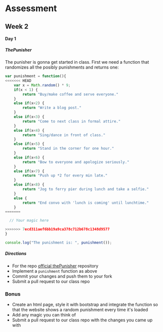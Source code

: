 # Assessment
## Week 2
#### Day 1

##### ThePunisher


The punisher is gonna get started in class. First we need a function that randomizes all the posibly punishments and returns one:

```js
var punishment = function(){
<<<<<<< HEAD
	var x = Math.random() * 9;
	if(x < 1) {
		return "Buy/make coffee and serve everyone."
	}
	else if(x<2) {
		return "Write a blog post."
	}
	else if(x<3) {
		return "Come to next class in formal attire."
	}
	else if(x<4) {
		return "Sing/dance in front of class."
	}
	else if(x<5) {
		return "Stand in the corner for one hour."
	}
	else if(x<6) {
		return "Bow to everyone and apologize seriously."
	}
	else if(x<7) {
		return "Push up *2 for every min late."
	}
	else if(x<8) {
		return "Jog to ferry pier during lunch and take a selfie."
	}
	else {
		return "End convo with 'lunch is coming' until lunchtime."
	}
=======

  // Your magic here

>>>>>>> 7ecd311aef6bb19a9ca378c712b678c1348d9577
}

console.log("The punishment is: ", punishment());
```

##### Directions

- For the repo [official thePunisher](https://github.com/WDI-HK-8/thePunisher) repository
- Implement a `punishment` function as above
- Commit your changes and push them to your fork
- Submit a pull request to our class repo

### Bonus
- Create an html page, style it with bootstrap and integrate the function so that the website shows a random punishment every time it's loaded
- Add any magic you can think of
- Submit a pull request to our class repo with the changes you came up with

